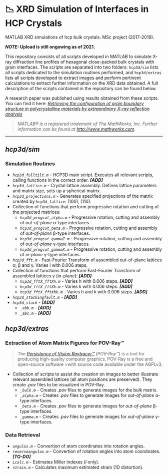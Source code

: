 # 📉 XRD Simulation of Interfaces in HCP Crystals

MATLAB XRD simulations of hcp bulk crystals. MSc project (2017-2019).

**_NOTE:_ Upload is still ongowing as of 2021.**

This repository consists of all scripts developed in MATLAB to simulate X-ray diffraction line profiles of hexagonal close-packed bulk crystals with grain interfaces. The scripts are separated into two folders: `hcp3d/sim` lists all scripts dedicated to the simulation routines performed, and `hcp3d/extras` lists all scripts developed to extract images and perform pertinent calculations to extract further information on the XRD data obtained. A full description of the scripts contained in the repository can be found below.

A research paper was published using results obtained from these scripts. You can find it here: [_Retrieving the configuration of grain boundary structure in polycrystalline materials by extraordinary X-ray reflection analysis_](https://doi.org/10.1107/S1600576720007803)
 
>_MATLAB® is a registered trademark of The MathWorks, Inc. Further information can be found at http://www.mathworks.com._

---

## _hcp3d/sim_
### Simulation Routines

* _`hcp3d_fulltilt.m`_ - HCP3D main script. Executes all relevant scripts, calling functions in the correct order. **_[ADD]_**
* _`hcp3d_lattice.m`_ - Crystal lattice assembly. Defines lattice parameters and matrix size, sets up a spherical matrix.
* _`hcp3d_projections.m`_ - Generates specified projections of the matrix created by `hcp3d_lattice`: (100), (110).
* Collection of functions that perform progressive rotation and cutting of the projected matrices:
  * _`hcp3d_progcut_alpha.m`_ - Progressive rotation, cutting and assembly of _out-of-plane_ α-type interfaces.
  * _`hcp3d_progcut_beta.m`_ - Progressive rotation, cutting and assembly of _out-of-plane_ β-type interfaces.
  * _`hcp3d_progcut_gammaZ.m`_ - Progressive rotation, cutting and assembly of _out-of-plane_ γ-type interfaces.
  * _`hcp3d_progcut_gammaX.m`_ - Progressive rotation, cutting and assembly of _in-plane_ γ-type interfaces.
* _`hcp3d_fft.m`_ - Fast-Fourier Transform of assembled out-of-plane lattices α, β and γ. Varies l with 0.006 steps.
* Collection of functions that perform Fast-Fourier Transform of assembled lattices γ (in-plane): **_[ADD]_**
  * _`hcp3d_fftX_fftXh.m`_ - Varies h with 0.006 steps. **_[ADD]_**
  * _`hcp3d_fftX_fftXk.m`_ - Varies k with 0.006 steps. **_[ADD]_**
  * _`hcp3d_fftX_fftXhk.m`_ - Varies h and k with 0.006 steps. **_[ADD]_**
* _`hcp3d_stackingfault.m`_ - **_[ADD]_**
* _`hcp3d_stack`_ - **_[ADD]_**
  * _`_abb.m`_ - **_[ADD]_**
  * _`_abc.m`_ - **_[ADD]_**
  
## _hcp3d/extras_
### Extraction of Atom Matrix Figures for POV-Ray™
>The [_Persistence of Vision Raytracer™_](http://www.povray.org/) (_POV-Ray™_) is a tool for producing high-quality computer graphics. POV-Ray is a free and open-source software >with source code available under the AGPLv3.

* Collection of scripts to assist the creation on images to better illustrate relevant assembled lattices (all atom positions are preserved). They create _.pov_ files to be visualized in POV-Ray.
  * _`_bulk.m`_ - Creates _.pov_ files to generate images for the bulk matrix.
  * _`_alpha.m`_ - Creates _.pov_ files to generate images for _out-of-plane_ α-type interfaces.
  * _`_beta.m`_ - Creates _.pov_ files to generate images for _out-of-plane_ β-type interfaces.
  * _`_gamma.m`_ - Creates _.pov_ files to generate images for _out-of-plane_ γ-type interfaces.

### Data Retrieval

* _`angulos.m`_ - Convertion of atom coordinates into rotation angles.
* _`reverseangulos.m`_ - Convertion of rotation angles into atom coordinates. **_[TO-DO]_**
* _`Lcalc.m`_ - Estimates Miller indexes (_l_ only).
* _`strain.m`_ - Calculates maximum estimated strain (1D distortion).

